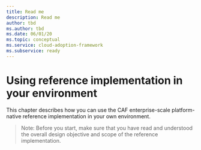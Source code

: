 ```yaml
---
title: Read me
description: Read me
author: tbd
ms.author: tbd
ms.date: 06/01/20
ms.topic: conceptual
ms.service: cloud-adoption-framework
ms.subservice: ready
---
```


# Using reference implementation in your environment

This chapter describes how you can use the CAF enterprise-scale platform-native reference implementation in your own environment.

> Note: Before you start, make sure that you have read and understood the overall design objective and scope of the reference implementation.
